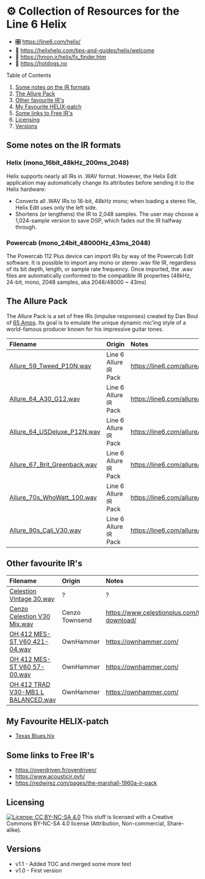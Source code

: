 # :gear: Collection of Resources for the Line 6 Helix
- :control_knobs: https://line6.com/helix/
- :wrench: https://helixhelp.com/tips-and-guides/helix/welcome
- :memo: https://hmon.ir/helix/fx_finder.htm
- :hotdog: https://hotdogs.no

Table of Contents
1. [Some notes on the IR formats](#some-notes-on-the-ir-formats)
2. [The Allure Pack](#the-allure-pack)
3. [Other favourite IR's](#other-favourite-irs)
4. [My Favourite HELIX-patch](#my-favourite-helix-patch)
5. [Some links to Free IR's](#some-links-to-free-irs)
6. [Licensing](#licensing)
7. [Versions](#versions)

## Some notes on the IR formats
### Helix (mono_16bit_48kHz_200ms_2048)
Helix supports nearly all IRs in .WAV format. However, the Helix Edit application may automatically change its attributes before sending it to the Helix hardware:
* Converts all .WAV IRs to 16-bit, 48kHz mono; when loading a stereo file, Helix Edit uses only the left side.
* Shortens (or lengthens) the IR to 2,048 samples. The user may choose a 1,024-sample version to save DSP, which fades out the IR halfway through.

### Powercab (mono_24bit_48000Hz_43ms_2048)
The Powercab 112 Plus device can import IRs by way of the Powercab Edit software.
It is possible to import any mono or stereo .wav file IR, regardless of its bit depth, length, or sample rate frequency.
Once imported, the .wav files are automatically conformed to the compatible IR properties (48kHz, 24-bit, mono, 2048 samples, aka 2048/48000 ~ 43ms)

## The Allure Pack 
The Allure Pack is a set of free IRs (impulse responses) created by Dan Boul of [65 Amps](http://65amps.com). Its goal is to emulate the unique dynamic mic’ing style of a world-famous producer known for his impressive guitar tones.

| Filename                                                                                                                        | Origin                    | Notes                                          | 
| :---------------------------------                                                                                              | :------------------------ | :--------------------------------------------- | 
| [Allure_59_Tweed_P10N.wav](https://github.com/turtelduo/helix/blob/main/Allure_59_Tweed_P10N.wav)                               | Line 6 Allure IR Pack     | https://line6.com/allure/                      |
| [Allure_64_A30_G12.wav](https://github.com/turtelduo/helix/blob/main/Allure_64_A30_G12.wav)                                     | Line 6 Allure IR Pack     | https://line6.com/allure/                      | 
| [Allure_64_USDeluxe_P12N.wav](https://github.com/turtelduo/helix/blob/main/Allure_64_USDeluxe_P12N.wav)                         | Line 6 Allure IR Pack     | https://line6.com/allure/                      | 
| [Allure_67_Brit_Greenback.wav](https://github.com/turtelduo/helix/blob/main/Allure_67_Brit_Greenback.wav)                       | Line 6 Allure IR Pack     | https://line6.com/allure/                      | 
| [Allure_70s_WhoWatt_100.wav](https://github.com/turtelduo/helix/blob/main/Allure_70s_WhoWatt_100.wav)                           | Line 6 Allure IR Pack     | https://line6.com/allure/                      | 
| [Allure_90s_Cali_V30.wav](https://github.com/turtelduo/helix/blob/main/Allure_90s_Cali_V30.wav)                                 | Line 6 Allure IR Pack     | https://line6.com/allure/                      | 

## Other favourite IR's
| Filename                                                                                                                        | Origin                    | Notes                                          | 
| :---------------------------------                                                                                              | :------------------------ | :--------------------------------------------- | 
| [Celestion Vintage 30.wav](https://github.com/turtelduo/helix/blob/main/Celestion%20Vintage%2030.wav)                           | ?                         | ?                                              | 
| [Cenzo Celestion V30 Mix.wav](https://github.com/turtelduo/helix/blob/main/Cenzo%20Celestion%20V30%20Mix.wav)                   | Cenzo Townsend            | https://www.celestionplus.com/free-download/   | 
| [OH 412 MES-ST V60 421-04.wav](https://github.com/turtelduo/helix/blob/main/OH%20412%20MES-ST%20V60%20421-04.wav)               | OwnHammer                 | https://ownhammer.com/                         |
| [OH 412 MES-ST V60 57-00.wav](https://github.com/turtelduo/helix/blob/main/OH%20412%20MES-ST%20V60%2057-00.wav)                 | OwnHammer                 | https://ownhammer.com/                         | 
| [OH 412 TRAD V30-MB1 L BALANCED.wav](https://github.com/turtelduo/helix/blob/main/OH%20412%20TRAD%20V30-MB1%20L%20BALANCED.wav) | OwnHammer                 | https://ownhammer.com/                         | 

 
## My Favourite HELIX-patch
* [Texas Blues.hlx](https://github.com/turtelduo/helix/blob/main/Texas%20Blues.hlx)  

## Some links to Free IR's
* https://overdriven.fr/overdriven/
* https://www.acousticir.ovh/
* https://redwirez.com/pages/the-marshall-1960a-ir-pack

## Licensing
[![License: CC BY-NC-SA 4.0](https://licensebuttons.net/l/by-nc-sa/4.0/80x15.png)](https://creativecommons.org/licenses/by-nc-sa/4.0/)
This stuff is licensed with a Creative Commons BY-NC-SA 4.0 license (Attribution, Non-commercial, Share-alike).
 
## Versions
* v1.1 - Added TOC and merged some more text
* v1.0 - First version
